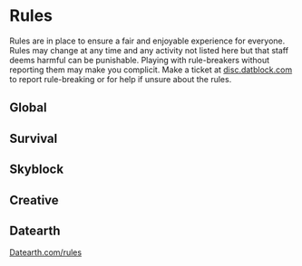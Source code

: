 # Rules

Rules are in place to ensure a fair and enjoyable experience for everyone. Rules may change at any time and any activity not listed here but that staff deems harmful can be punishable. Playing with rule-breakers without reporting them may make you complicit. Make a ticket at [disc.datblock.com](https://disc.datblock.com) to report rule-breaking or for help if unsure about the rules.

## Global

## Survival

## Skyblock

## Creative

## Datearth

[Datearth.com/rules](https://datearth.com/rules)
